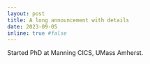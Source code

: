 ```yaml
---
layout: post
title: A long announcement with details
date: 2023-09-05
inline: true #false
---
```


Started PhD at Manning CICS, UMass Amherst.